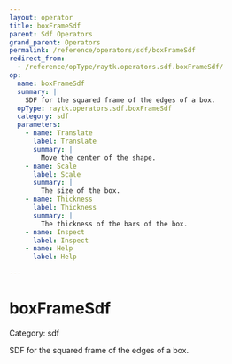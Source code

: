 ```yaml
---
layout: operator
title: boxFrameSdf
parent: Sdf Operators
grand_parent: Operators
permalink: /reference/operators/sdf/boxFrameSdf
redirect_from:
  - /reference/opType/raytk.operators.sdf.boxFrameSdf/
op:
  name: boxFrameSdf
  summary: |
    SDF for the squared frame of the edges of a box.
  opType: raytk.operators.sdf.boxFrameSdf
  category: sdf
  parameters:
    - name: Translate
      label: Translate
      summary: |
        Move the center of the shape.
    - name: Scale
      label: Scale
      summary: |
        The size of the box.
    - name: Thickness
      label: Thickness
      summary: |
        The thickness of the bars of the box.
    - name: Inspect
      label: Inspect
    - name: Help
      label: Help

---
```


# boxFrameSdf

Category: sdf



SDF for the squared frame of the edges of a box.